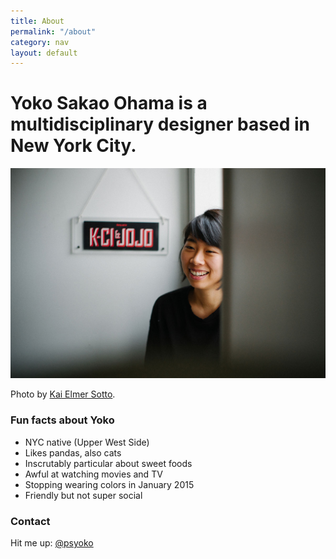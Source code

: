```yaml
---
title: About
permalink: "/about"
category: nav
layout: default
---
```


<div class="cols">
    <div class="col col-xs-11 col-md-9">
        <h1 class="headline">Yoko Sakao Ohama is a multidisciplinary designer based in New York City.</h1>
    </div>
    <div class="col col-xs-12 col-md-7">
        <img src="/assets/2016-12-20-yoko-kci-jojo-60.jpg" />
        <p class="dim text-small">Photo by <a href="http://kaielmer.com">Kai Elmer Sotto</a>.</p>
    </div>
</div>
<div class="cols">
    <div class="col col-xs-12 col-md-6">
        <h3 class="headline">Fun facts about Yoko</h3>
        <ul>
            <li>NYC native (Upper West Side)</li>
            <li>Likes pandas, also cats</li>
            <li>Inscrutably particular about sweet foods</li>
            <li>Awful at watching movies and TV</li>
            <li>Stopping wearing colors in January 2015</li>
            <li>Friendly but not super social</li>
        </ul>
    </div>
    <div class="col col-xs-12 col-md-6">
        <h3 class="headline">Contact</h3>
        <p>
            Hit me up: <a href="https://twitter.com/psyoko">@psyoko</a>
        </p>
    </div>
</div>

<!--        
As told by Kevin Huynh

Yoko
Is a very special person
One time she worked at a place
Blah blah blah
Ok let’s get real

My name is Yoko
I have friends, three to be exact
One of them is a feral cat in a parking lot near my home
I like hangin’, dancin’, and sometimes being alone (that’s important)

If I were stranded on a desert island and could only have three cuisines of food, I would have Japanese food, Japanese food, and Japanese food. 
Just kidding, it’s Japanese, Vietnamese, and Italian.

I host a podcast—whatever.
I like pandas—whatever.

Ten years from now, you’re gonna say you’re lucky to know me.

YOKO OUT 
-->
